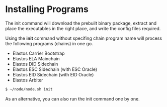 # Installing Programs

The init command will download the prebuilt binary package, extract and place the executables in the right place, and write the config files required.

Using the **init** command without specifing chain program name will process the following programs (chains) in one go.

* Elastos Carrier Bootstrap
* Elastos ELA Mainchain
* Elastos DID Sidechain
* Elastos ESC Sidechain (with ESC Oracle)
* Elastos EID Sidechain (with EID Oracle)
* Elastos Arbiter

```bash
$ ~/node/node.sh init
```

As an alternative, you can also run the init command one by one.
